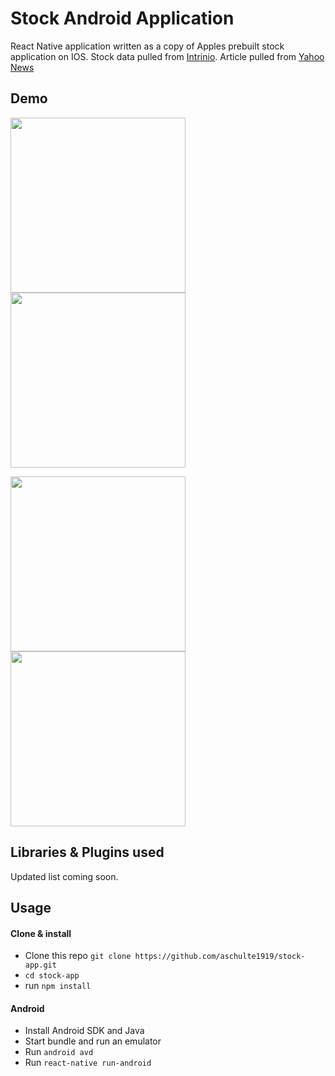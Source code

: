 # Stock Android Application
React Native application written as a copy of Apples prebuilt stock application on IOS. Stock data pulled from [Intrinio](https://intrinio.com/). Article pulled from [Yahoo News](https://www.yahoo.com/news/)

## Demo
 <img src="https://user-images.githubusercontent.com/8649094/48017452-8cdc8a00-e0eb-11e8-9ae9-f14b65669fda.png" width="280"><img src="https://user-images.githubusercontent.com/8649094/48017563-c7debd80-e0eb-11e8-8870-55bdbc8cf672.png" width="280">

<img src="https://user-images.githubusercontent.com/8649094/48017581-d036f880-e0eb-11e8-8d70-bcbda5d1d640.png" width="280"><img src="https://user-images.githubusercontent.com/8649094/48017590-d6c57000-e0eb-11e8-8563-af0b37baaaf9.png" width="280">


 ## Libraries & Plugins used
 Updated list coming soon.

## Usage

#### Clone & install

* Clone this repo `git clone https://github.com/aschulte1919/stock-app.git`
* `cd stock-app`
* run `npm install`

#### Android
* Install Android SDK and Java
* Start bundle and run an emulator
* Run `android avd` 
* Run `react-native run-android`

